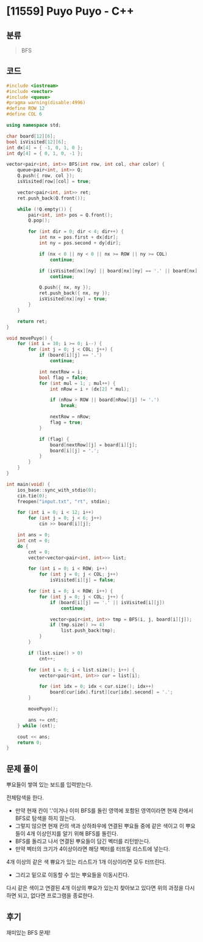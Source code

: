 # [11559] Puyo Puyo - C++

## 분류
> BFS

## 코드
```c++
#include <iostream>
#include <vector>
#include <queue>
#pragma warning(disable:4996)
#define ROW 12
#define COL 6

using namespace std;

char board[12][6];
bool isVisited[12][6];
int dx[4] = { -1, 0, 1, 0 };
int dy[4] = { 0, 1, 0, -1 };

vector<pair<int, int>> BFS(int row, int col, char color) {
	queue<pair<int, int>> Q;
	Q.push({ row, col });
	isVisited[row][col] = true;

	vector<pair<int, int>> ret;
	ret.push_back(Q.front());

	while (!Q.empty()) {
		pair<int, int> pos = Q.front();
		Q.pop();

		for (int dir = 0; dir < 4; dir++) {
			int nx = pos.first + dx[dir];
			int ny = pos.second + dy[dir];

			if (nx < 0 || ny < 0 || nx >= ROW || ny >= COL)
				continue;

			if (isVisited[nx][ny] || board[nx][ny] == '.' || board[nx][ny] != color)
				continue;

			Q.push({ nx, ny });
			ret.push_back({ nx, ny });
			isVisited[nx][ny] = true;
		}
	}

	return ret;
}

void movePuyo() {
	for (int i = 10; i >= 0; i--) {
		for (int j = 0; j < COL; j++) {
			if (board[i][j] == '.')
				continue;

			int nextRow = i;
			bool flag = false;
			for (int mul = 1; ; mul++) {
				int nRow = i + (dx[2] * mul);

				if (nRow > ROW || board[nRow][j] != '.')
					break;

				nextRow = nRow;
				flag = true;
			}

			if (flag) {
				board[nextRow][j] = board[i][j];
				board[i][j] = '.';
			}
		}
	}
}

int main(void) {
	ios_base::sync_with_stdio(0);
	cin.tie(0);
	freopen("input.txt", "rt", stdin);

	for (int i = 0; i < 12; i++)
		for (int j = 0; j < 6; j++) 
			cin >> board[i][j];

	int ans = 0;
	int cnt = 0;
	do {
		cnt = 0;
		vector<vector<pair<int, int>>> list;

		for (int i = 0; i < ROW; i++)
			for (int j = 0; j < COL; j++)
				isVisited[i][j] = false;

		for (int i = 0; i < ROW; i++) {
			for (int j = 0; j < COL; j++) {
				if (board[i][j] == '.' || isVisited[i][j])
					continue;

				vector<pair<int, int>> tmp = BFS(i, j, board[i][j]);
				if (tmp.size() >= 4)
					list.push_back(tmp);
			}
		}

		if (list.size() > 0)
			cnt++;

		for (int i = 0; i < list.size(); i++) {
			vector<pair<int, int>> cur = list[i];

			for (int idx = 0; idx < cur.size(); idx++)
				board[cur[idx].first][cur[idx].second] = '.';
		}

		movePuyo();

		ans += cnt;
	} while (cnt);

	cout << ans;
	return 0;
}
```

## 문제 풀이
뿌요들이 쌓여 있는 보드를 입력받는다.

전체탐색을 한다.
- 만약 현재 칸이 '.'이거나 이미 BFS를 돌린 영역에 포함된 영역이라면 현재 칸에서 BFS로 탐색을 하지 않는다.
- 그렇지 않으면 현재 칸의 색과 상하좌우에 연결된 뿌요들 중에 같은 색이고 이 뿌요들이 4개 이상인지를 알기 위해 BFS를 돌린다.
- BFS를 돌리고 나서 연결된 뿌요들이 담긴 벡터를 리턴받는다.
- 만약 벡터의 크기가 4이상이라면 해당 벡터를 터뜨릴 리스트에 넣는다.

4개 이상의 같은 색 쀼요가 있는 리스트가 1개 이상이라면 모두 터뜨린다.
- 그리고 밑으로 이동할 수 있는 뿌요들을 이동시킨다.

다시 같은 색이고 연결된 4개 이상의 뿌요가 있는지 찾아보고 있다면 위의 과정을 다시 하면 되고, 없다면 프로그램을 종료한다.

## 후기
재미있는 BFS 문제!